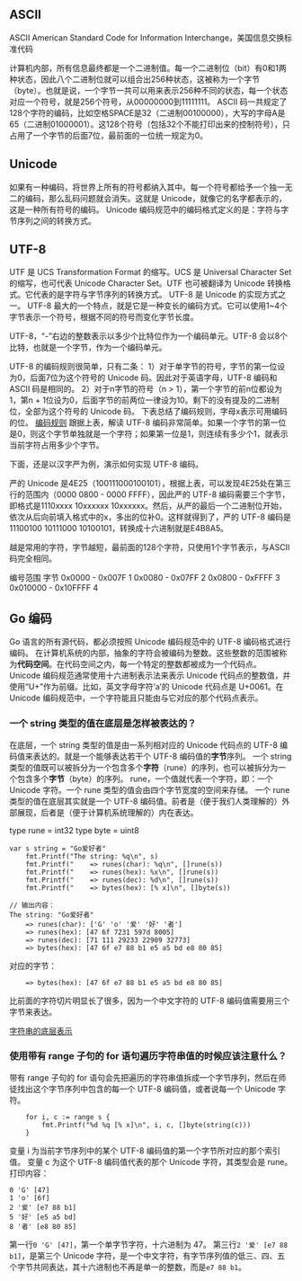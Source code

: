 
 
## ASCII 
ASCII American Standard Code for Information Interchange，美国信息交换标准代码

计算机内部，所有信息最终都是一个二进制值。每一个二进制位（bit）有0和1两种状态，因此八个二进制位就可以组合出256种状态，这被称为一个字节（byte）。也就是说，一个字节一共可以用来表示256种不同的状态，每一个状态对应一个符号，就是256个符号，从00000000到11111111。
ASCII 码一共规定了128个字符的编码，比如空格SPACE是32（二进制00100000），大写的字母A是65（二进制01000001）。这128个符号（包括32个不能打印出来的控制符号），只占用了一个字节的后面7位，最前面的一位统一规定为0。

## Unicode
如果有一种编码，将世界上所有的符号都纳入其中。每一个符号都给予一个独一无二的编码，那么乱码问题就会消失。这就是 Unicode，就像它的名字都表示的，这是一种所有符号的编码。
Unicode 编码规范中的编码格式定义的是：字符与字节序列之间的转换方式。

## UTF-8
UTF 是 UCS Transformation Format 的缩写。UCS 是 Universal Character Set 的缩写，也可代表 Unicode Character Set。UTF 也可被翻译为 Unicode 转换格式。它代表的是字符与字节序列的转换方式。
UTF-8 是 Unicode 的实现方式之一。
UTF-8 最大的一个特点，就是它是一种变长的编码方式。它可以使用1~4个字节表示一个符号，根据不同的符号而变化字节长度。

UTF-8，“-”右边的整数表示以多少个比特位作为一个编码单元。UTF-8 会以8个比特，也就是一个字节，作为一个编码单元。

UTF-8 的编码规则很简单，只有二条：
1）对于单字节的符号，字节的第一位设为0，后面7位为这个符号的 Unicode 码。因此对于英语字母，UTF-8 编码和 ASCII 码是相同的。
2）对于n字节的符号（n > 1），第一个字节的前n位都设为1，第n + 1位设为0，后面字节的前两位一律设为10。剩下的没有提及的二进制位，全部为这个符号的 Unicode 码。
下表总结了编码规则，字母x表示可用编码的位。
[编码规则](https://img2018.cnblogs.com/blog/595142/201905/595142-20190516230619261-1231201884.png)
跟据上表，解读 UTF-8 编码非常简单。如果一个字节的第一位是0，则这个字节单独就是一个字符；如果第一位是1，则连续有多少个1，就表示当前字符占用多少个字节。

下面，还是以汉字严为例，演示如何实现 UTF-8 编码。

严的 Unicode 是4E25（100111000100101），根据上表，可以发现4E25处在第三行的范围内（0000 0800 - 0000 FFFF），因此严的 UTF-8 编码需要三个字节，即格式是1110xxxx 10xxxxxx 10xxxxxx。然后，从严的最后一个二进制位开始，依次从后向前填入格式中的x，多出的位补0。这样就得到了，严的 UTF-8 编码是11100100 10111000 10100101，转换成十六进制就是E4B8A5。

越是常用的字符，字节越短，最前面的128个字符，只使用1个字节表示，与ASCII码完全相同。

编号范围	            字节
0x0000 - 0x007F     1
0x0080 - 0x07FF	    2
0x0800 - 0xFFFF	    3
0x010000 - 0x10FFFF	4

## Go 编码
Go 语言的所有源代码，都必须按照 Unicode 编码规范中的 UTF-8 编码格式进行编码。
在计算机系统的内部，抽象的字符会被编码为整数。这些整数的范围被称为**代码空间**。在代码空间之内，每一个特定的整数都被成为一个代码点。
Unicode 编码规范通常使用十六进制表示法来表示 Unicode 代码点的整数值，并使用“U+”作为前缀。比如，英文字母字符‘a’的 Unicode 代码点是 U+0061。在 Unicode 编码规范中，一个字符能且只能由与它对应的那个代码点表示。

### 一个 string 类型的值在底层是怎样被表达的？
在底层，一个 string 类型的值是由一系列相对应的 Unicode 代码点的 UTF-8 编码值来表达的。就是一个能够表达若干个 UTF-8 编码值的**字节**序列。
一个 string 类型的值既可以被拆分为一个包含多个**字符**（rune）的序列，也可以被拆分为一个包含多个**字节**（byte）的序列。
rune，一个值就代表一个字符，即：一个 Unicode 字符。一个 rune 类型的值会由四个字节宽度的空间来存储。
一个 rune 类型的值在底层其实就是一个 UTF-8 编码值。前者是（便于我们人类理解的）外部展现，后者是（便于计算机系统理解的）内在表达。

type rune = int32
type byte = uint8

```
var s string = "Go爱好者"
	fmt.Printf("The string: %q\n", s)
	fmt.Printf("	=> runes(char): %q\n", []rune(s))
	fmt.Printf("	=> runes(hex): %x\n", []rune(s))
	fmt.Printf("	=> runes(dec): %d\n", []rune(s))
	fmt.Printf("	=> bytes(hex): [% x]\n", []byte(s))

// 输出内容：
The string: "Go爱好者"
	=> runes(char): ['G' 'o' '爱' '好' '者']
	=> runes(hex): [47 6f 7231 597d 8005]
	=> runes(dec): [71 111 29233 22909 32773]
	=> bytes(hex): [47 6f e7 88 b1 e5 a5 bd e8 80 85]
```
对应的字节：
```
	=> bytes(hex): [47 6f e7 88 b1 e5 a5 bd e8 80 85]
```
比前面的字符切片明显长了很多，因为一个中文字符的 UTF-8 编码值需要用三个字节来表达。

[字符串的底层表示](https://static001.geekbang.org/resource/image/0d/85/0d8dac40ccb2972dbceef33d03741085.png)

### 使用带有 range 子句的 for 语句遍历字符串值的时候应该注意什么？
带有 range 子句的 for 语句会先把遍历的字符串值拆成一个字节序列，然后在师徒找出这个字节序列中包含的每一个 UTF-8 编码值，或者说每一个 Unicode 字符。
```
	for i, c := range s {
		fmt.Printf("%d %q [% x]\n", i, c, []byte(string(c)))
	}
```
变量 i 为当前字节序列中的某个 UTF-8 编码值的第一个字节所对应的那个索引值。
变量 c 为这个 UTF-8 编码值代表的那个 Unicode 字符，其类型会是 rune。
打印内容：
```
0 'G' [47]
1 'o' [6f]
2 '爱' [e7 88 b1]
5 '好' [e5 a5 bd]
8 '者' [e8 80 85]
```
第一行`0 'G' [47]`，第一个单字节字符，十六进制为 47。
第三行`2 '爱' [e7 88 b1]`，是第三个 Unicode 字符，是一个中文字符，有字节序列值的低三、四、五个字节共同表达，其十六进制也不再是单一的整数，而是`e7 88 b1`。